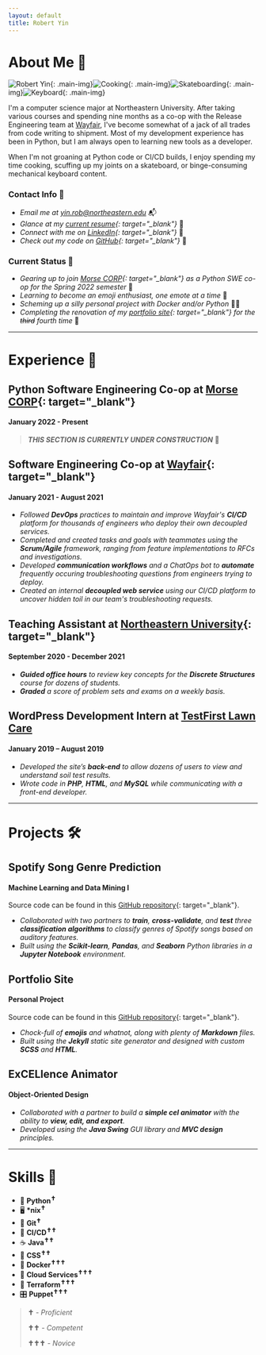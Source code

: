 ```yaml
---
layout: default
title: Robert Yin
---
```


# About Me 🤠

![Robert Yin](assets/images/robert_yin.jpg){: .main-img}![Cooking](assets/images/cooking.jpg){: .main-img}![Skateboarding](assets/images/skateboarding.jpeg){: .main-img}![Keyboard](assets/images/keyboard.jpeg){: .main-img}

I'm a computer science major at Northeastern University. After taking various courses and spending nine months as a co-op with the Release Engineering team at [Wayfair](https://www.wayfair.com), I've become somewhat of a jack of all trades from code writing to shipment. Most of my development experience has been in Python, but I am always open to learning new tools as a developer.

When I'm not groaning at Python code or CI/CD builds, I enjoy spending my time cooking, scuffing up my joints on a skateboard, or binge-consuming mechanical keyboard content.

### Contact Info 📲

* *Email me at [yin.rob@northeastern.edu](mailto:yin.rob@northeastern.edu)*  📬
* *Glance at my [current resume](assets/files/robert_yin_resume.pdf){: target="_blank"}*  📜
* *Connect with me on [LinkedIn](https://www.linkedin.com/in/boberto){: target="_blank"}*  👥
* *Check out my code on [GitHub](https://github.com/bobertoyin){: target="_blank"}*  📁

### Current Status 📍

* *Gearing up to join [Morse CORP](https://www.morsecorp.com){: target="_blank"} as a Python SWE co-op for the Spring 2022 semester*  🐉
* *Learning to become an emoji enthusiast, one emote at a time*  🦾
* *Scheming up a silly personal project with Docker and/or Python*  🐍🐳
* *Completing the renovation of my [portfolio site](https://github.com/bobertoyin/bobertoyin.github.io){: target="_blank"} for the ~~third~~ fourth time*  📐

---

# Experience 💼

## Python Software Engineering Co-op at [Morse CORP](https://www.morsecorp.com){: target="_blank"}
#### January 2022 - Present

> ***THIS SECTION IS CURRENTLY UNDER CONSTRUCTION***  🚧

## Software Engineering Co-op at [Wayfair](https://www.wayfair.com){: target="_blank"}
#### January 2021 - August 2021

* *Followed **DevOps** practices to maintain and improve Wayfair's **CI/CD** platform for thousands of engineers who deploy their own decoupled services.*
* *Completed and created tasks and goals with teammates using the **Scrum/Agile** framework, ranging from feature implementations to RFCs and investigations.*
* *Developed **communication workflows** and a ChatOps bot to **automate** frequently occuring troubleshooting questions from engineers trying to deploy.*
* *Created an internal **decoupled web service** using our CI/CD platform to uncover hidden toil in our team's troubleshooting requests.*

## Teaching Assistant at [Northeastern University](https://www.northeastern.edu){: target="_blank"}
#### September 2020 - December 2021

* ***Guided office hours** to review key concepts for the **Discrete Structures** course for dozens of students.*
* ***Graded** a score of problem sets and exams on a weekly basis.*

## WordPress Development Intern at [TestFirst Lawn Care]()
#### January 2019 – August 2019

* *Developed the site’s **back-end** to allow dozens of users to view and understand soil test results.*
* *Wrote code in **PHP**, **HTML**, and **MySQL** while communicating with a front-end developer.*

---

# Projects 🛠

## Spotify Song Genre Prediction
#### Machine Learning and Data Mining I

Source code can be found in this [GitHub repository](https://github.com/bobertoyin/ds4400-project){: target="_blank"}.

* *Collaborated with two partners to **train**, **cross-validate**, and **test** three **classification algorithms** to classify genres of Spotify songs based on auditory features.*
* *Built using the **Scikit-learn**, **Pandas**, and **Seaborn** Python libraries in a **Jupyter Notebook** environment.*

## Portfolio Site
#### Personal Project

Source code can be found in this [GitHub repository](https://github.com/bobertoyin/bobertoyin.github.io){: target="_blank"}.

* *Chock-full of **emojis** and whatnot, along with plenty of **Markdown** files.*
* *Built using the **Jekyll** static site generator and designed with custom **SCSS** and **HTML**.*

## ExCELlence Animator
#### Object-Oriented Design
* *Collaborated with a partner to build a **simple cel animator** with the ability to **view, edit, and export**.*
* *Developed using the **Java Swing** GUI library and **MVC design** principles.*

---

# Skills 🧮

* 🐍 **Python**<sup>**&#x271D;**</sup>
* 🖥 **\*nix**<sup>**&#x271D;**</sup>
* 💾 **Git**<sup>**&#x271D;**</sup>
* 🚢 **CI/CD**<sup>**&#x271D;&#x271D;**</sup>
* ☕️ **Java**<sup>**&#x271D;&#x271D;**</sup>
* 🎨 **CSS**<sup>**&#x271D;&#x271D;**</sup>
* 🐳 **Docker**<sup>**&#x271D;&#x271D;&#x271D;**</sup>
* 📡 **Cloud Services**<sup>**&#x271D;&#x271D;&#x271D;**</sup>
* 🔌 **Terraform**<sup>**&#x271D;&#x271D;&#x271D;**</sup>
* 🎛 **Puppet**<sup>**&#x271D;&#x271D;&#x271D;**</sup>

> **&#x271D;** - *Proficient*
>
> **&#x271D;&#x271D;** - *Competent*
>
> **&#x271D;&#x271D;&#x271D;** - *Novice*
